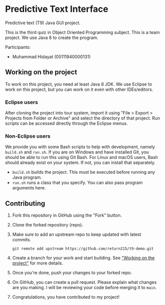 # Predictive Text Interface

Predictive text (T9) Java GUI project.

This is the third quiz in Object Oriented Programming subject. This is a team project. We use Java 8 to create the program.

Participants:
- Muhammad Hidayat (05111940000131)

## Working on the project

To work on this project, you need at least Java 8 JDK. We use Eclipse to work on this project, but you can work on it even with other IDEs/editors.

### Eclipse users

After cloning the project into tour system, import it using "File > Export > Projects from Folder or Archive" and select the directory of that project. Run scripts can be accessed directly through the Eclipse menus.

### Non-Eclipse users

We provide you with some Bash scripts to help with development, namely `build.sh` and `run.sh`. If you are on Windows and have installed Git, you should be able to run this using Git Bash. For Linux and macOS users, Bash should already exist on your system. If not, you can install that separately.

- `build.sh` builds the project. This must be executed before running any Java program.
- `run.sh` runs a class that you specify. You can also pass program arguments here.

## Contributing

1. Fork this repository in GitHub using the "Fork" button.
2. Clone the forked repository (repo).
3. Make sure to add an upstream repo to keep updated with latest commits.

   `git remote add upstream https://github.com/return215/t9-demo.git`

4. Create a branch for your work and start building. See ["Working on the project"](#working-on-the-project) for more details. 
5. Once you're done, push your changes to your forked repo.
6. On GitHub, you can create a pull request. Please explain what changes are you making. I will be reviewing your code before merging it to `main`.
7. Congratulations, you have contributed to my project!

